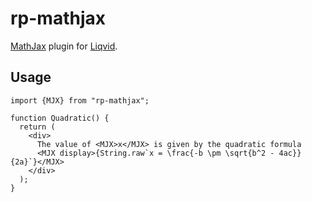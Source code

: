 # rp-mathjax

[MathJax](https://mathjax.org/) plugin for [Liqvid](https://liqvidjs.org).

## Usage

```tsx
import {MJX} from "rp-mathjax";

function Quadratic() {
  return (
    <div>
      The value of <MJX>x</MJX> is given by the quadratic formula
      <MJX display>{String.raw`x = \frac{-b \pm \sqrt{b^2 - 4ac}}{2a}`}</MJX>
    </div>
  );
}
```
